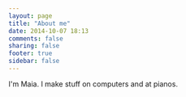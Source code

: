 ```yaml
---
layout: page
title: "About me"
date: 2014-10-07 18:13
comments: false
sharing: false
footer: true
sidebar: false
---
```

I'm Maia. I make stuff on computers and at pianos.